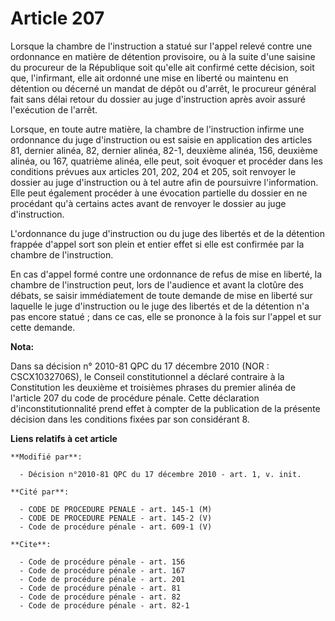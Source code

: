# Article 207

Lorsque la chambre de l'instruction a statué sur l'appel relevé contre une ordonnance en matière de détention provisoire, ou
à la suite d'une saisine du procureur de la République soit qu'elle ait confirmé cette décision, soit que, l'infirmant, elle
ait ordonné une mise en liberté ou maintenu en détention ou décerné un mandat de dépôt ou d'arrêt, le procureur général fait
sans délai retour du dossier au juge d'instruction après avoir assuré l'exécution de l'arrêt. 

Lorsque, en toute autre matière, la chambre de l'instruction infirme une ordonnance du juge d'instruction ou est saisie en
application des articles 81, dernier alinéa, 82, dernier alinéa, 82-1, deuxième alinéa, 156, deuxième alinéa, ou 167,
quatrième alinéa, elle peut, soit évoquer et procéder dans les conditions prévues aux articles 201, 202, 204 et 205, soit
renvoyer le dossier au juge d'instruction ou à tel autre afin de poursuivre l'information. Elle peut également procéder à une
évocation partielle du dossier en ne procédant qu'à certains actes avant de renvoyer le dossier au juge d'instruction.

L'ordonnance du juge d'instruction ou du juge des libertés et de la détention frappée d'appel sort son plein et entier effet
si elle est confirmée par la chambre de l'instruction. 

En cas d'appel formé contre une ordonnance de refus de mise en liberté, la chambre de l'instruction peut, lors de l'audience
et avant la clotûre des débats, se saisir immédiatement de toute demande de mise en liberté sur laquelle le juge
d'instruction ou le juge des libertés et de la détention n'a pas encore statué ; dans ce cas, elle se prononce à la fois sur
l'appel et sur cette demande.

**Nota:**

Dans sa décision n° 2010-81 QPC du 17 décembre 2010 (NOR : CSCX1032706S), le Conseil constitutionnel a déclaré contraire à la
Constitution les deuxième et troisièmes phrases du premier alinéa de l'article 207 du code de procédure pénale. Cette
déclaration d'inconstitutionnalité prend effet à compter de la publication de la présente décision dans les conditions fixées
par son considérant 8.

**Liens relatifs à cet article**

	**Modifié par**:

	  - Décision n°2010-81 QPC du 17 décembre 2010 - art. 1, v. init.

	**Cité par**:

	  - CODE DE PROCEDURE PENALE - art. 145-1 (M)
	  - CODE DE PROCEDURE PENALE - art. 145-2 (V)
	  - Code de procédure pénale - art. 609-1 (V)

	**Cite**:

	  - Code de procédure pénale - art. 156
	  - Code de procédure pénale - art. 167
	  - Code de procédure pénale - art. 201
	  - Code de procédure pénale - art. 81
	  - Code de procédure pénale - art. 82
	  - Code de procédure pénale - art. 82-1
